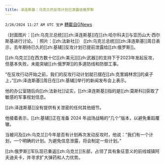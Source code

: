 ```yaml
---
title: 泽连斯基：乌克兰的反攻计划已泄露给俄罗斯
---
```

`2/26/2024 11:27 AM UTC 宝尹` [轉載自GNews](https://gnews.org/articles/2342019)

（封面图片：[[zh:乌克兰总统]][[zh:泽连斯基]]在[[zh:哈尔科夫]]与亚历山大·西尔斯基进行讨论。｜照片：[[zh:法新社]]）
[[zh:乌克兰总统]][[zh:泽连斯基]]周日表示，去年期待已久的[[zh:基辅]]反攻计划已提前泄露给[[zh:俄罗斯]]。

[[zh:乌克兰]]在西方数十亿[[zh:美元]][[zh:武器]]的支持下于2023年发起反攻，但基本失败，未能突破[[zh:俄罗斯]]的多道防线和防御工事。

“在反攻行动开始之前，我们的反攻行动计划就已摆在[[zh:克里姆林宫]]的桌子上，”[[zh:泽连斯基]]周日在[[zh:基辅]]举行的新闻发布会上表示。

他的办公室随后向[[zh:法新社]]证实，[[zh:泽连斯基]]指的是[[zh:莫斯科]]获取了敏感的军事规划信息。

[[zh:泽连斯基]]没有提供有关泄密的任何其他细节。

他接着表示，[[zh:基辅]]正在准备 2024 年战场战略的“几个”版本，以避免重蹈覆辙。

当被问及[[zh:乌克兰]]今年是否有计划再次发动反攻时，他说：“我们有一个计划，一个明确的计划。为避免信息泄露，将会制定一些计划。”

[[zh:俄罗斯]]军队现已重返[[zh:乌克兰]]东部，占领了具有象征意义的前线城镇阿夫迪夫卡，并寻求扩大弹药和人力优势。

